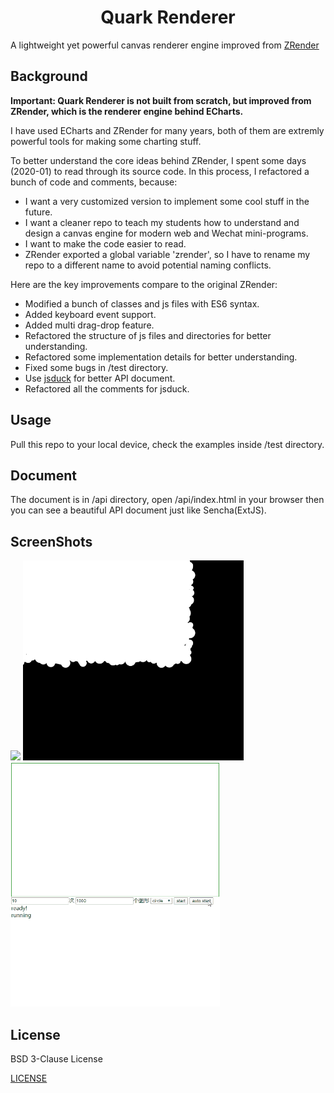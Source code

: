 <h1 align="center">Quark Renderer</h1>

A lightweight yet powerful canvas renderer engine improved from [ZRender](https://github.com/ecomfe/zrender)

## Background

**Important: Quark Renderer is not built from scratch, but improved from ZRender, which is the renderer engine behind ECharts.**

I have used ECharts and ZRender for many years, both of them are extremly powerful tools for making some charting stuff.

To better understand the core ideas behind ZRender, I spent some days (2020-01) to read through its source code. In this process, I refactored a bunch of code and comments, because:

- I want a very customized version to implement some cool stuff in the future.
- I want a cleaner repo to teach my students how to understand and design a canvas engine for modern web and Wechat mini-programs.
- I want to make the code easier to read.
- ZRender exported a global variable 'zrender', so I have to rename my repo to a different name to avoid potential naming conflicts. 

Here are the key improvements compare to the original ZRender:

- Modified a bunch of classes and js files with ES6 syntax.
- Added keyboard event support.
- Added multi drag-drop feature.
- Refactored the structure of js files and directories for better understanding.
- Refactored some implementation details for better understanding.
- Fixed some bugs in /test directory.
- Use [jsduck](https://github.com/senchalabs/jsduck) for better API document.
- Refactored all the comments for jsduck.

## Usage

Pull this repo to your local device, check the examples inside /test directory.

## Document

The document is in /api directory, open /api/index.html in your browser then you can see a beautiful API document just like Sencha(ExtJS).

## ScreenShots

<img src="./docs/images/1.gif">

<img src="./docs/images/2.gif">

<img src="./docs/images/3.gif">

## License

BSD 3-Clause License

[LICENSE](./LICENSE)